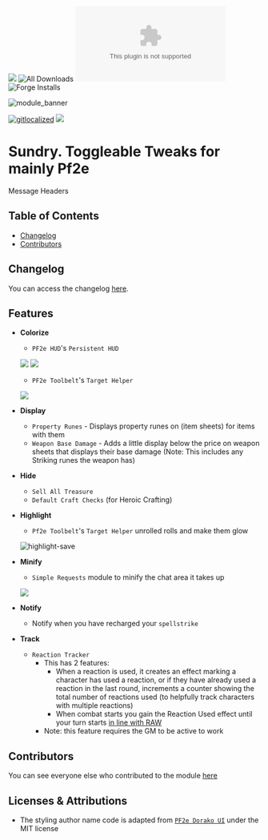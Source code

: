 ![](https://img.shields.io/badge/Foundry-v13-informational)
![All Downloads](https://img.shields.io/github/downloads/ChasarooniZ/sundry/total?color=5e0000&label=All%20Downloads)
![Latest Release Download Count](https://img.shields.io/github/downloads/ChasarooniZ/sundry/latest/module.zip)
![Forge Installs](https://img.shields.io/badge/dynamic/json?label=Forge%20Installs&query=package.installs&suffix=%25&url=https%3A%2F%2Fforge-vtt.com%2Fapi%2Fbazaar%2Fpackage%2Fsundry&colorB=4aa94a)

![module_banner](https://github.com/ChasarooniZ/pf2e-usage-updater/assets/79132112/3b2a4f8c-7ba1-4647-b073-d8ecac9d93a6)

[![gitlocalized ](https://gitlocalize.com/repo/10447/whole_project/badge.svg)](https://gitlocalize.com/repo/10447?utm_source=badge)
[![](https://img.shields.io/badge/ko--fi-donate-%23FF5E5B?style=flat-square&logo=ko-fi&logoColor=white)](https://ko-fi.com/Chasarooni)

# Sundry. Toggleable Tweaks for mainly Pf2e

Message Headers

## Table of Contents

- [Changelog](#changelog)
- [Contributors](#contributors)

## Changelog

You can access the changelog [here](/CHANGELOG.md).

## Features

- **Colorize**

  - `PF2e HUD`'s `Persistent HUD`

  ![](https://github.com/user-attachments/assets/250de37f-511a-439a-b07d-3e02abe3346a)
  ![](https://github.com/user-attachments/assets/9ea66861-1094-4a5d-bcfb-f2f701bfdb28)

  - `PF2e Toolbelt`'s `Target Helper`

  ![](https://github.com/user-attachments/assets/eb7b0c58-ac2b-4e85-8c0f-86f534cf8829)

- **Display**

  - `Property Runes` - Displays property runes on (item sheets) for items with them
  - `Weapon Base Damage` - Adds a little display below the price on weapon sheets that displays their base damage (Note: This includes any Striking runes the weapon has)

- **Hide**
  - `Sell All Treasure`
  - `Default Craft Checks` (for Heroic Crafting)
- **Highlight**

  - `Pf2e Toolbelt`'s `Target Helper` unrolled rolls and make them glow

  ![highlight-save](https://github.com/user-attachments/assets/0f8e1237-da4a-4e1f-947e-df5e94294bf3)

- **Minify**

  - `Simple Requests` module to minify the chat area it takes up

  ![](https://github.com/user-attachments/assets/b0d6f241-0000-4560-ab4c-077c3b5c36b3)

- **Notify**
  - Notify when you have recharged your `spellstrike`
- **Track**
  - `Reaction Tracker`
    - This has 2 features:
      - When a reaction is used, it creates an effect marking a character has used a reaction, or if they have already used a reaction in the last round, increments a counter showing the total number of reactions used (to helpfully track characters with multiple reactions)
      - When combat starts you gain the Reaction Used effect until your turn starts [in line with RAW](https://2e.aonprd.com/Rules.aspx?ID=2432&Redirected=1)
    - Note: this feature requires the GM to be active to work

## Contributors

You can see everyone else who contributed to the module [here](CONTRIBUTORS.md)

## Licenses & Attributions

- The styling author name code is adapted from [`PF2e Dorako UI`](https://github.com/Dorako/pf2e-dorako-ui) under the MIT license
